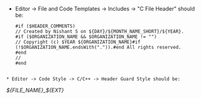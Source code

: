 * Editor -> File and Code Templates -> Includes -> "C File Header" should be:

  ```
  #if ($HEADER_COMMENTS)
  // Created by Nishant S on ${DAY}/${MONTH_NAME_SHORT}/${YEAR}.
  #if ($ORGANIZATION_NAME && $ORGANIZATION_NAME != "")
  // Copyright (c) $YEAR ${ORGANIZATION_NAME}#if (!$ORGANIZATION_NAME.endsWith(".")).#end All rights reserved.
  #end
  //
  #end
```

* Editor -> Code Style -> C/C++ -> Header Guard Style should be:
  ```
  _${FILE_NAME}_${EXT}_
  ```
